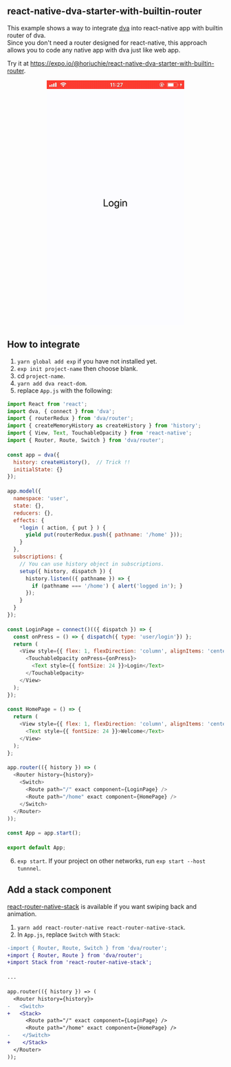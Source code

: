 ## react-native-dva-starter-with-builtin-router

This example shows a way to integrate [dva](https://github.com/dvajs/dva) into react-native app with builtin router of dva.  
Since you don't need a router designed for react-native, this approach allows you to code any native app with dva just like web app.  

Try it at https://expo.io/@horiuchie/react-native-dva-starter-with-builtin-router.

<p align="center">
  <img width="320" height="568" src="https://github.com/horiuchie/react-native-dva-starter-with-builtin-router/blob/master/example.gif">
</p>

## How to integrate

1. `yarn global add exp` if you have not installed yet.
2. `exp init project-name` then choose blank.
3. cd `project-name`.
4. `yarn add dva react-dom`.
5. replace `App.js` with the following:

``` js
import React from 'react';
import dva, { connect } from 'dva';
import { routerRedux } from 'dva/router';
import { createMemoryHistory as createHistory } from 'history';
import { View, Text, TouchableOpacity } from 'react-native';
import { Router, Route, Switch } from 'dva/router';

const app = dva({
  history: createHistory(),  // Trick !!
  initialState: {}
});

app.model({
  namespace: 'user',
  state: {},
  reducers: {},
  effects: {
    *login ( action, { put } ) {
      yield put(routerRedux.push({ pathname: '/home' }));
    }
  },
  subscriptions: {
    // You can use history object in subscriptions.
    setup({ history, dispatch }) {
      history.listen(({ pathname }) => {
        if (pathname === '/home') { alert('logged in'); }
      });
    }
  }
});

const LoginPage = connect()(({ dispatch }) => {
  const onPress = () => { dispatch({ type: 'user/login'}) };
  return (
    <View style={{ flex: 1, flexDirection: 'column', alignItems: 'center', justifyContent: 'center' }}>
      <TouchableOpacity onPress={onPress}>
        <Text style={{ fontSize: 24 }}>Login</Text>
      </TouchableOpacity>
    </View>
  );
});

const HomePage = () => {
  return (
    <View style={{ flex: 1, flexDirection: 'column', alignItems: 'center', justifyContent: 'center' }}>
      <Text style={{ fontSize: 24 }}>Welcome</Text>
    </View>
  );
};

app.router(({ history }) => (
  <Router history={history}>
    <Switch>
      <Route path="/" exact component={LoginPage} />
      <Route path="/home" exact component={HomePage} />
    </Switch>
  </Router>
));

const App = app.start();

export default App;
```

6. `exp start`. If your project on other networks, run `exp start --host tunnnel`.


## Add a stack component

[react-router-native-stack](https://github.com/Traviskn/react-router-native-stack) is available if you want swiping back and animation.  

1. `yarn add react-router-native react-router-native-stack`.
2. In `App.js`, replace `Switch` with `Stack`:

``` diff
-import { Router, Route, Switch } from 'dva/router';
+import { Router, Route } from 'dva/router';
+import Stack from 'react-router-native-stack';

...

app.router(({ history }) => (
  <Router history={history}>
-   <Switch>
+   <Stack>
      <Route path="/" exact component={LoginPage} />
      <Route path="/home" exact component={HomePage} />
-    </Switch>
+    </Stack>
  </Router>
));
```
